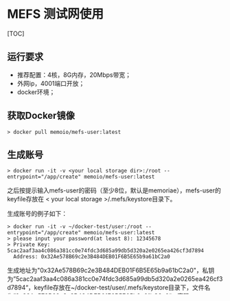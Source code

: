 # MEFS 测试网使用

[TOC]

## 运行要求

* 推荐配置：4核，8G内存，20Mbps带宽；
* 外网ip，4001端口开放；
* docker环境；

## 获取Docker镜像

```shell
> docker pull memoio/mefs-user:latest
```

## 生成账号

```shell
> docker run -it -v <your local storage dir>:/root --entrypoint="/app/create" memoio/mefs-user:latest
```

之后按提示输入mefs-user的密码（至少8位，默认是memoriae），mefs-user的keyfile存放在 < your local storage >/.mefs/keystore目录下。

生成账号的例子如下：

```shell
> docker run -it -v ~/docker-test/user:/root --entrypoint="/app/create" memoio/mefs-user:latest
> please input your password(at least 8): 12345678
> Private Key: 5cac2aaf3aa4c086a381cc0e74fdc3d685a99db5d320a2e0265ea426cf3d7894
  Address: 0x32Ae578B69c2e3B484DEB01F6B5E65b9a61bC2a0
```

生成地址为"0x32Ae578B69c2e3B484DEB01F6B5E65b9a61bC2a0"，私钥为”5cac2aaf3aa4c086a381cc0e74fdc3d685a99db5d320a2e0265ea426cf3d7894“，keyfile存放在~/docker-test/user/.mefs/keystore目录下，文件名为”0x32Ae578B69c2e3B484DEB01F6B5E65b9a61bC2a0“，密码为”12345678“.

## 申请测试代币

发送邮件至 sup@memolabs.io 申请user测试代币

邮件内容：账户地址（比如上述生成的0x...）、角色（user）

## 启动

初次启动期间由于需要部署合约、匹配节点，耗时约 30 分钟

```shell
// 启动docker; 4001用于网络连接，5080用于S3接口
sudo docker run -d --stop-timeout 30 \
    -p 4001:4001 \
    -p 5080:5080 \
    -v <storage dir>:/root \
    -e WALLET="0x..." \
    -e PASSWORD="<your password>" \
    -e STORAGESIZE="1TB" \
    -e GATEWAY="true" \
    --mount type=bind,source="<keystore dir>",destination=/app/keystore \
    --name <container name> memoio/mefs-user:latest
```

### 参数解释：

- WALLET：用户地址（0x...），必须指明；
- PASSWORD: keyfile 的密码，若是以 docker 后台方式运行，必要；以前台方式运行，可以在运行过程中输入；
- STORAGESIZE：使用的存储空间大小，例如 10GB，1000MB，1TB 等；默认为 1TB；
- GATEWAY：是否开启 gateway 模式，开启后，5080 端口对外提供 minio S3 接口服务；用户名为 WALLET，密码为 PASSWORD；默认开启；
- storage dir：数据目录；
- keystore dir：注册后导出的 keyfile 所在的位置，keyfile 的名字即 WALLET；

### 日志文件：
在< storage dir >/.mefs 目录下，启动日志 daemon.stdout.xx 以及 logs 目录内的运行日志；
在运行时，可以查看运行日志；运行出错的时候，可以查看启动日志。

## 进入终端

```shell
> sudo docker exec -it <container name> bash
```

- cli 方式使用见[命令文档](/docs/cmd/mefs-user-command_CN.md)

- S3 接口使用见[S3文档](/docs/api/s3-sdk-go_CN.md)